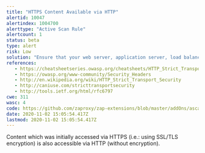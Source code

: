 ```yaml
---
title: "HTTPS Content Available via HTTP"
alertid: 10047
alertindex: 1004700
alerttype: "Active Scan Rule"
alertcount: 1
status: beta
type: alert
risk: Low
solution: "Ensure that your web server, application server, load balancer, etc. is configured to only serve such content via HTTPS. Consider implementing HTTP Strict Transport Security."
references:
   - https://cheatsheetseries.owasp.org/cheatsheets/HTTP_Strict_Transport_Security_Cheat_Sheet.html
   - https://owasp.org/www-community/Security_Headers
   - http://en.wikipedia.org/wiki/HTTP_Strict_Transport_Security
   - http://caniuse.com/stricttransportsecurity
   - http://tools.ietf.org/html/rfc6797
cwe: 311
wasc: 4
code: https://github.com/zaproxy/zap-extensions/blob/master/addOns/ascanrulesBeta/src/main/java/org/zaproxy/zap/extension/ascanrulesBeta/HttpsAsHttpScanRule.java
date: 2020-11-02 15:05:54.417Z
lastmod: 2020-11-02 15:05:54.417Z
---
```

Content which was initially accessed via HTTPS (i.e.: using SSL/TLS encryption) is also accessible via HTTP (without encryption). 
